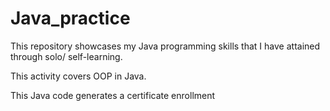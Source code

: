 # Java_practice
This repository showcases my Java programming skills that I have attained through solo/ self-learning.

This activity covers OOP in Java.

This Java code generates a certificate enrollment 
